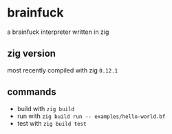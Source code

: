 # brainfuck

a brainfuck interpreter written in zig

## zig version

most recently compiled with zig `0.12.1`

## commands

* build with `zig build`
* run with `zig build run -- examples/hello-world.bf`
* test with `zig build test`

